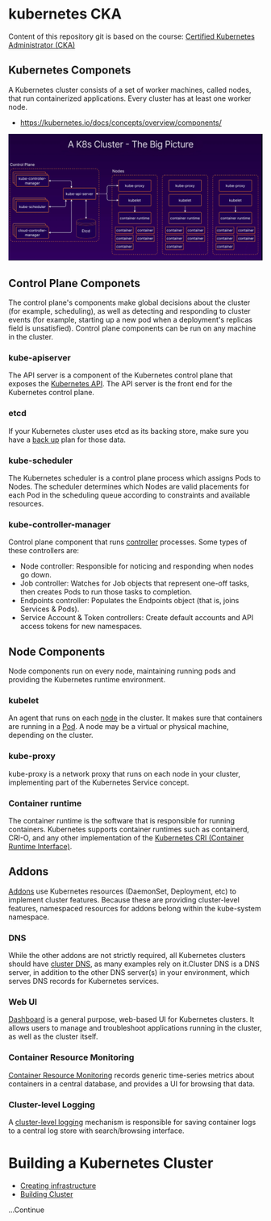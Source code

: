 # kubernetes CKA
Content of this repository git is based on the course: [Certified Kubernetes Administrator (CKA)](https://learn.acloud.guru/course/certified-kubernetes-administrator)

## Kubernetes Componets
A Kubernetes cluster consists of a set of worker machines, called nodes, that run containerized applications. Every cluster has at least one worker node.
- https://kubernetes.io/docs/concepts/overview/components/

![k8s-componets](./img/k8s-architecture.png)

## Control Plane Componets
The control plane's components make global decisions about the cluster (for example, scheduling), as well as detecting and responding to cluster events (for example, starting up a new pod when a deployment's replicas field is unsatisfied). Control plane components can be run on any machine in the cluster.

### kube-apiserver
The API server is a component of the Kubernetes control plane that exposes the [Kubernetes API](https://kubernetes.io/docs/reference/generated/kube-apiserver/). The API server is the front end for the Kubernetes control plane.

### etcd
If your Kubernetes cluster uses etcd as its backing store, make sure you have a [back up](https://kubernetes.io/docs/tasks/administer-cluster/configure-upgrade-etcd/#backing-up-an-etcd-cluster) plan for those data.

### kube-scheduler
The Kubernetes scheduler is a control plane process which assigns Pods to Nodes. The scheduler determines which Nodes are valid placements for each Pod in the scheduling queue according to constraints and available resources.

### kube-controller-manager
Control plane component that runs [controller](https://kubernetes.io/docs/concepts/architecture/controller/) processes.
Some types of these controllers are:

- Node controller: Responsible for noticing and responding when nodes go down.
- Job controller: Watches for Job objects that represent one-off tasks, then creates Pods to run those tasks to completion.
- Endpoints controller: Populates the Endpoints object (that is, joins Services & Pods).
- Service Account & Token controllers: Create default accounts and API access tokens for new namespaces.

## Node Components
Node components run on every node, maintaining running pods and providing the Kubernetes runtime environment.

### kubelet
An agent that runs on each [node](https://kubernetes.io/docs/concepts/architecture/nodes/) in the cluster. It makes sure that containers are running in a [Pod](https://kubernetes.io/docs/concepts/workloads/pods/). A node may be a virtual or physical machine, depending on the cluster.

### kube-proxy
kube-proxy is a network proxy that runs on each node in your cluster, implementing part of the Kubernetes Service concept.

### Container runtime
The container runtime is the software that is responsible for running containers.
Kubernetes supports container runtimes such as containerd, CRI-O, and any other implementation of the [Kubernetes CRI (Container Runtime Interface)](https://github.com/kubernetes/community/blob/master/contributors/devel/sig-node/container-runtime-interface.md).

## Addons
[Addons](https://kubernetes.io/docs/concepts/cluster-administration/addons/) use Kubernetes resources (DaemonSet, Deployment, etc) to implement cluster features. Because these are providing cluster-level features, namespaced resources for addons belong within the kube-system namespace.

### DNS
While the other addons are not strictly required, all Kubernetes clusters should have [cluster DNS](https://kubernetes.io/docs/concepts/services-networking/dns-pod-service/), as many examples rely on it.Cluster DNS is a DNS server, in addition to the other DNS server(s) in your environment, which serves DNS records for Kubernetes services.

### Web UI
[Dashboard](https://kubernetes.io/docs/tasks/access-application-cluster/web-ui-dashboard/) is a general purpose, web-based UI for Kubernetes clusters. It allows users to manage and troubleshoot applications running in the cluster, as well as the cluster itself.

### Container Resource Monitoring
[Container Resource Monitoring](https://kubernetes.io/docs/tasks/debug/debug-cluster/resource-usage-monitoring/) records generic time-series metrics about containers in a central database, and provides a UI for browsing that data.

### Cluster-level Logging
A [cluster-level logging](https://kubernetes.io/docs/concepts/cluster-administration/logging/) mechanism is responsible for saving container logs to a central log store with search/browsing interface.

# Building a Kubernetes Cluster
- [Creating infrastructure](./lab-ec2/)
- [Building Cluster](./building-cluster/README.md)

...Continue